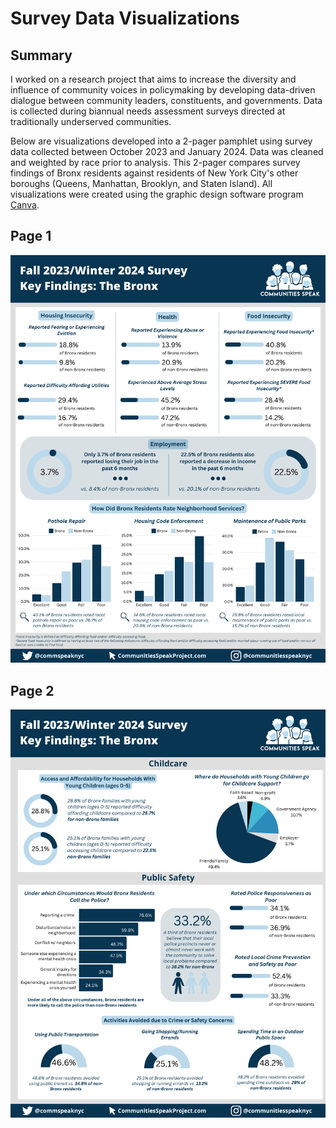 # Survey Data Visualizations

## Summary
I worked on a research project that aims to increase the diversity and influence of community voices in policymaking by developing data-driven dialogue between community leaders, constituents, and governments. Data is collected during biannual needs assessment surveys directed at traditionally underserved communities.

Below are visualizations developed into a 2-pager pamphlet using survey data collected between October 2023 and January 2024. Data was cleaned and weighted by race prior to analysis. This 2-pager compares survey findings of Bronx residents against residents of New York City's other boroughs (Queens, Manhattan, Brooklyn, and Staten Island). All visualizations were created using the graphic design software program [Canva](https://www.canva.com/). 

## Page 1
![Page1](https://github.com/es2681/Survey-Data-Visualizations/blob/main/1.png)

## Page 2
![Page2](https://github.com/es2681/Survey-Data-Visualizations/blob/main/2.png)
